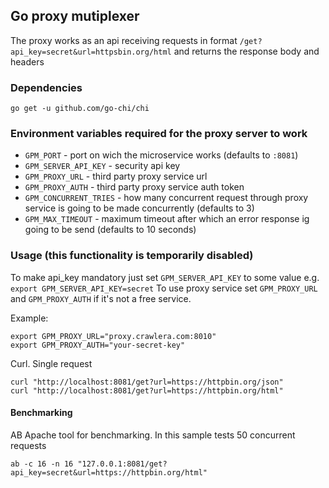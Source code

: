 ## Go proxy mutiplexer
The proxy works as an api receiving requests in format
`/get?api_key=secret&url=httpsbin.org/html` and returns the response body and headers

### Dependencies
`go get -u github.com/go-chi/chi`

### Environment variables required for the proxy server to work
* `GPM_PORT` - port on wich the microservice works (defaults to `:8081`)
* `GPM_SERVER_API_KEY` - security api key
* `GPM_PROXY_URL` - third party proxy service url
* `GPM_PROXY_AUTH` -  third party proxy service auth token
* `GPM_CONCURRENT_TRIES` - how many concurrent request through proxy service is going to be made concurrently (defaults to 3)
* `GPM_MAX_TIMEOUT` - maximum timeout after which an error response ig going to be send (defaults to 10 seconds)

### Usage (this functionality is temporarily disabled)
To make api_key mandatory just set `GPM_SERVER_API_KEY` to some value e.g. `export GPM_SERVER_API_KEY=secret`
To use proxy service set `GPM_PROXY_URL` and `GPM_PROXY_AUTH` if it's not a free service.

Example:
```
export GPM_PROXY_URL="proxy.crawlera.com:8010"
export GPM_PROXY_AUTH="your-secret-key"
```


Curl. Single request
```
curl "http://localhost:8081/get?url=https://httpbin.org/json"
curl "http://localhost:8081/get?url=https://httpbin.org/html"
```

#### Benchmarking
AB Apache tool for benchmarking. In this sample tests 50 concurrent requests

```
ab -c 16 -n 16 "127.0.0.1:8081/get?api_key=secret&url=https://httpbin.org/html"
```